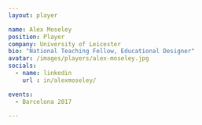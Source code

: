 ```yaml
---
layout: player

name: Alex Moseley
position: Player
company: University of Leicester
bio: "National Teaching Fellow, Educational Designer"
avatar: /images/players/alex-moseley.jpg
socials:
  - name: linkedin
    url : in/alexmoseley/

events:
  - Barcelona 2017

---
```

